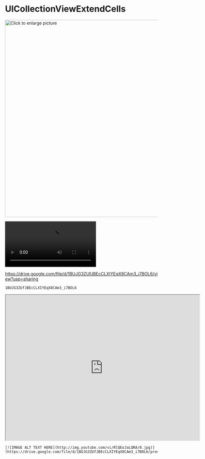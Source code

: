 # UICollectionViewExtendCells

<a href="https://drive.google.com/uc?export=view&id=1BUJG3ZUfJBEcCLXIYEqX8CAm3_i7BOL6</video>"><img src="https://drive.google.com/uc?export=view&id=1BUJG3ZUfJBEcCLXIYEqX8CAm3_i7BOL6</video>" style="width: 650px; max-width: 100%; height: auto" title="Click to enlarge picture" />

<video>
    <source src="https://drive.google.com/uc?export=download&id=1BUJG3ZUfJBEcCLXIYEqX8CAm3_i7BOL6" type='video/mp4'>
</video>
  

  https://drive.google.com/file/d/1BUJG3ZUfJBEcCLXIYEqX8CAm3_i7BOL6/view?usp=sharing

    1BUJG3ZUfJBEcCLXIYEqX8CAm3_i7BOL6
    
    
<iframe src="https://drive.google.com/file/d/1BUJG3ZUfJBEcCLXIYEqX8CAm3_i7BOL6/preview" width="640" height="480" allow="autoplay"></iframe>

    


    [![IMAGE ALT TEXT HERE](http://img.youtube.com/vi/RlQEoJaLQRA/0.jpg)](https://drive.google.com/file/d/1BUJG3ZUfJBEcCLXIYEqX8CAm3_i7BOL6/preview)
